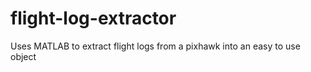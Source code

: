# flight-log-extractor

Uses MATLAB to extract flight logs from a pixhawk into an easy to use object